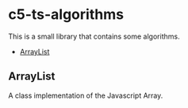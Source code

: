 # c5-ts-algorithms

This is a small library that contains some algorithms.

- [ArrayList](#arraylist)

## ArrayList

A class implementation of the Javascript Array.
